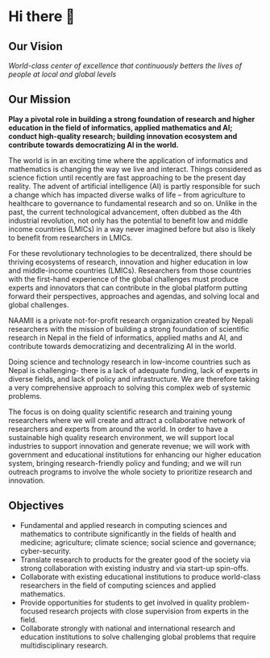 # Hi there 👋

## Our Vision

_World-class center of excellence that continuously betters the lives of people at local and global levels_

## Our Mission

**Play a pivotal role in building a strong foundation of research and higher education in the field of informatics, applied mathematics and AI; conduct high-quality research; building innovation ecosystem and contribute towards democratizing AI in the world.**

The world is in an exciting time where the application of informatics and mathematics is changing the way we live and interact.
Things considered as science fiction until recently are fast approaching to be the present day reality.
The advent of artificial intelligence (AI) is partly responsible for such a change which has impacted diverse walks of life – from agriculture to healthcare to governance to fundamental research and so on.
Unlike in the past, the current technological advancement, often dubbed as the 4th industrial revolution, not only has the potential to benefit low and middle income countries (LMICs) in a way never imagined before but also is likely to benefit from researchers in LMICs. 

For these revolutionary technologies to be decentralized, there should be thriving ecosystems of research, innovation and higher education in low and middle-income countries (LMICs).
Researchers from those countries with the first-hand experience of the global challenges must produce experts and innovators that can contribute in the global platform putting forward their perspectives, approaches and agendas, and solving local and global challenges.

NAAMII is a private not-for-profit research organization created by Nepali researchers with the mission of building a strong foundation of scientific research in Nepal in the field of informatics, applied maths and AI, and contribute towards democratizing and decentralizing AI in the world.

Doing science and technology research in low-income countries such as Nepal is challenging- there is a lack of adequate funding, lack of experts in diverse fields, and lack of policy and infrastructure.
We are therefore taking a very comprehensive approach to solving this complex web of systemic problems.

The focus is on doing quality scientific research and training young researchers where we will create and attract a collaborative network of researchers and experts from around the world.
In order to have a sustainable high quality research environment, we will support local industries to support innovation and generate revenue; we will work with government and educational institutions for enhancing our higher education system, bringing research-friendly policy and funding; and we will run outreach programs to involve the whole society to prioritize research and innovation.

## Objectives

* Fundamental and applied research in computing sciences and mathematics to contribute significantly in the fields of health and medicine; agriculture; climate science; social science and governance; cyber-security.
* Translate research to products for the greater good of the society via strong collaboration with existing industry and via start-up spin-offs.
* Collaborate with existing educational institutions to produce world-class researchers in the field of computing sciences and applied mathematics.
* Provide opportunities for students to get involved in quality problem-focused research projects with close supervision from experts in the field.
* Collaborate strongly with national and international research and education institutions to solve challenging global problems that require multidisciplinary research.
